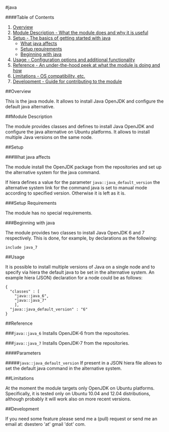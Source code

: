 #java

####Table of Contents

1. [Overview](#overview)
2. [Module Description - What the module does and why it is useful](#module-description)
3. [Setup - The basics of getting started with java](#setup)
    * [What java affects](#what-java-affects)
    * [Setup requirements](#setup-requirements)
    * [Beginning with java](#beginning-with-java)
4. [Usage - Configuration options and additional functionality](#usage)
5. [Reference - An under-the-hood peek at what the module is doing and how](#reference)
5. [Limitations - OS compatibility, etc.](#limitations)
6. [Development - Guide for contributing to the module](#development)

##Overview

This is the java module. It allows to install Java OpenJDK and configure the default java alternative.

##Module Description

The module provides classes and defines to install Java OpenJDK and configure the java alternative on Ubuntu platforms.
It allows to install multiple Java versions on the same node.

##Setup

###What java affects

The module install the OpenJDK package from the repositories and set up the alternative system for the java command.

If hiera defines a value for the parameter `java::java_default_version` the alternative system link for the command java is set to manual mode according to specified version. Otherwise it is left as it is.

###Setup Requirements

The module has no special requirements.
	
###Beginning with java	

The module provides two classes to install Java OpenJDK 6 and 7 respectively. This is done, for example, by declarations as the following:

```
include java_7
```

##Usage

It is possible to install multiple versions of Java on a single node and to specify via hiera the default java to be set in the alternative system. An example hiera (JSON) declaration for a node could be as follows:

```
{
  "classes" : [
    "java::java_6",
    "java::java_7"
    ],
  "java::java_default_version" : "6"
}
```

##Reference

###`java::java_6`
Installs OpenJDK-6 from the repositories.

###`java::java_7`
Installs OpenJDK-7 from the repositories.

####Parameters

#####`java::java_default_version`
If present in a JSON hiera file allows to set the default java command in the alternative system.

##Limitations

At the moment the module targets only OpenJDK on Ubuntu platforms. Specifically, it is tested only on Ubuntu 10.04 and 12.04 distributions, although probably it will work also on more recent versions.

##Development

If you need some feature please send me a (pull) request or send me an email at: dsestero 'at' gmail 'dot' com.


